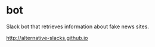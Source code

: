 # bot

Slack bot that retrieves information about fake news sites. 

http://alternative-slacks.github.io

